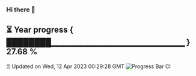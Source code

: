 ### Hi there 👋
⏳ Year progress { ████████▁▁▁▁▁▁▁▁▁▁▁▁▁▁▁▁▁▁▁▁▁▁ } 27.68 %
---
⏰ Updated on Wed, 12 Apr 2023 00:29:28 GMT
![Progress Bar CI](https://github.com/Moyi321/Moyi321/workflows/Progress%20Bar%20CI/badge.svg)

